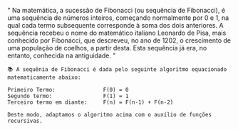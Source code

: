 " Na matemática, a sucessão de Fibonacci (ou sequência de Fibonacci), é uma sequência de números inteiros,
começando normalmente por 0 e 1, na qual cada termo subsequente corresponde à soma dos dois anteriores.
A sequência recebeu o nome do matemático italiano Leonardo de Pisa, mais conhecido por Fibonacci, que descreveu,
no ano de 1202, o crescimento de uma população de coelhos, a partir desta. Esta sequência já era, no entanto,
conhecida na antiguidade. "

    📚 A sequênia de Fibonacci é dada pelo seguinte algoritmo equacionado matematicamente abaixo:

    Primeiro Termo:               F(0) = 0
    Segundo termo:                F(1) = 1
    Terceiro termo em diante:     F(n) = F(n-1) + F(n-2)

    Deste modo, adaptamos o algoritmo acima com o auxílio de funções recursivas.
